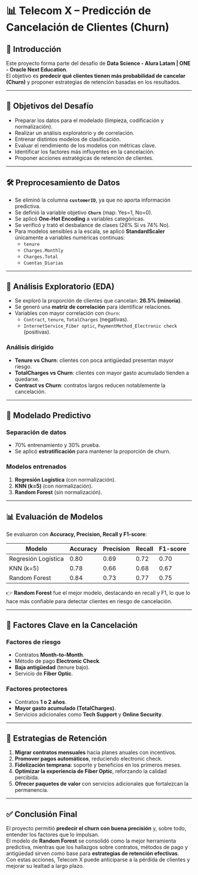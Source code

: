 # 📊 Telecom X – Predicción de Cancelación de Clientes (Churn)

## 📌 Introducción

Este proyecto forma parte del desafío de **Data Science - Alura Latam | ONE - Oracle Next Education**.  
El objetivo es **predecir qué clientes tienen más probabilidad de cancelar (Churn)** y proponer estrategias de retención basadas en los resultados.

---

## 🎯 Objetivos del Desafío

- Preparar los datos para el modelado (limpieza, codificación y normalización).
- Realizar un análisis exploratorio y de correlación.
- Entrenar distintos modelos de clasificación.
- Evaluar el rendimiento de los modelos con métricas clave.
- Identificar los factores más influyentes en la cancelación.
- Proponer acciones estratégicas de retención de clientes.

---

## 🛠️ Preprocesamiento de Datos

- Se eliminó la columna **`customerID`**, ya que no aporta información predictiva.
- Se definió la variable objetivo **`Churn`** (map: Yes=1, No=0).
- Se aplicó **One-Hot Encoding** a variables categóricas.
- Se verificó y trató el desbalance de clases (26% Sí vs 74% No).
- Para modelos sensibles a la escala, se aplicó **StandardScaler** únicamente a variables numéricas continuas:
  - `tenure`
  - `Charges.Monthly`
  - `Charges.Total`
  - `Cuentas_Diarias`

---

## 🔎 Análisis Exploratorio (EDA)

- Se exploró la proporción de clientes que cancelan: **26.5% (minoría)**.
- Se generó una **matriz de correlación** para identificar relaciones.
- Variables con mayor correlación con `Churn`:
  - `Contract`, `tenure`, `TotalCharges` (negativas).
  - `InternetService_Fiber optic`, `PaymentMethod_Electronic check` (positivas).

### Análisis dirigido

- **Tenure vs Churn**: clientes con poca antigüedad presentan mayor riesgo.
- **TotalCharges vs Churn**: clientes con mayor gasto acumulado tienden a quedarse.
- **Contract vs Churn**: contratos largos reducen notablemente la cancelación.

---

## 🤖 Modelado Predictivo

### Separación de datos

- 70% entrenamiento y 30% prueba.
- Se aplicó **estratificación** para mantener la proporción de churn.

### Modelos entrenados

1. **Regresión Logística** (con normalización).
2. **KNN (k=5)** (con normalización).
3. **Random Forest** (sin normalización).

---

## 📊 Evaluación de Modelos

Se evaluaron con **Accuracy, Precision, Recall y F1-score**:

| Modelo              | Accuracy | Precision | Recall | F1-score |
| ------------------- | -------- | --------- | ------ | -------- |
| Regresión Logística | 0.80     | 0.69      | 0.72   | 0.70     |
| KNN (k=5)           | 0.78     | 0.66      | 0.68   | 0.67     |
| Random Forest       | 0.84     | 0.73      | 0.77   | 0.75     |

👉 **Random Forest** fue el mejor modelo, destacando en recall y F1, lo que lo hace más confiable para detectar clientes en riesgo de cancelación.

---

## 📌 Factores Clave en la Cancelación

### Factores de riesgo

- Contratos **Month-to-Month**.
- Método de pago **Electronic Check**.
- **Baja antigüedad** (tenure bajo).
- Servicio de **Fiber Optic**.

### Factores protectores

- Contratos **1 o 2 años**.
- **Mayor gasto acumulado (TotalCharges)**.
- Servicios adicionales como **Tech Support** y **Online Security**.

---

## 🎯 Estrategias de Retención

1. **Migrar contratos mensuales** hacia planes anuales con incentivos.
2. **Promover pagos automáticos**, reduciendo electronic check.
3. **Fidelización temprana**: soporte y beneficios en los primeros meses.
4. **Optimizar la experiencia de Fiber Optic**, reforzando la calidad percibida.
5. **Ofrecer paquetes de valor** con servicios adicionales que fortalezcan la permanencia.

---

## ✅ Conclusión Final

El proyecto permitió **predecir el churn con buena precisión** y, sobre todo, entender los factores que lo impulsan.  
El modelo de **Random Forest** se consolidó como la mejor herramienta predictiva, mientras que los hallazgos sobre contratos, métodos de pago y antigüedad sirven como base para **estrategias de retención efectivas**.  
Con estas acciones, Telecom X puede anticiparse a la pérdida de clientes y mejorar su lealtad a largo plazo.
